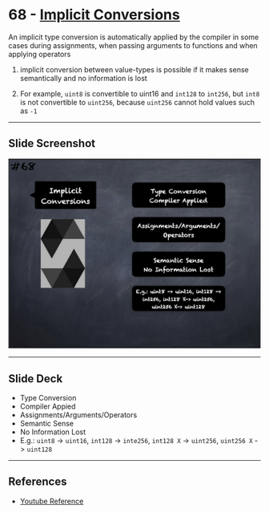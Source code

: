 # 68 - [Implicit Conversions](Implicit%20Conversions.md)
An implicit type conversion is automatically applied by the compiler in some cases during assignments, when passing arguments to functions and when applying operators

1. implicit conversion between value-types is possible if it makes sense semantically and no information is lost
    
2. For example, `uint8` is convertible to uint16 and `int128` to `int256`, but `int8` is not convertible to `uint256`, because `uint256` cannot hold values such as `-1`
___
## Slide Screenshot
![068.png](../../images/solidity101/068.png)
___
## Slide Deck
- Type Conversion
- Compiler Appied
- Assignments/Arguments/Operators
- Semantic Sense
- No Information Lost
- E.g.: `uint8` -> `uint16`, `int128` -> `inte256`, `int128 X` -> `uint256`, `uint256 X` -> `uint128`
___
## References
- [Youtube Reference](https://youtu.be/WgU7KKKomMk?t=653)


